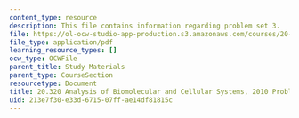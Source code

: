 ```yaml
---
content_type: resource
description: This file contains information regarding problem set 3.
file: https://ol-ocw-studio-app-production.s3.amazonaws.com/courses/20-320-analysis-of-biomolecular-and-cellular-systems-fall-2012/213e7f30e33d671507ffae14df81815c_MIT20_320F12_Fa2010_PS3_pr.pdf
file_type: application/pdf
learning_resource_types: []
ocw_type: OCWFile
parent_title: Study Materials
parent_type: CourseSection
resourcetype: Document
title: 20.320 Analysis of Biomolecular and Cellular Systems, 2010 Problem Set 3
uid: 213e7f30-e33d-6715-07ff-ae14df81815c
---
```

